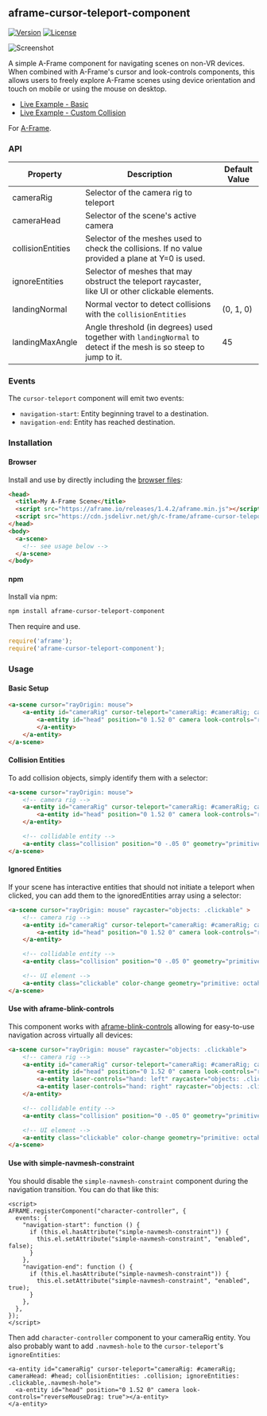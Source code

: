 ## aframe-cursor-teleport-component

[![Version](http://img.shields.io/npm/v/aframe-cursor-teleport-component.svg?style=flat-square)](https://npmjs.org/package/aframe-cursor-teleport-component)
[![License](http://img.shields.io/npm/l/aframe-cursor-teleport-component.svg?style=flat-square)](https://npmjs.org/package/aframe-cursor-teleport-component)

![Screenshot](https://github.com/c-frame/aframe-cursor-teleport/raw/master/capture-01.gif)

A simple A-Frame component for navigating scenes on non-VR devices. When combined with A-Frame's cursor and look-controls components, this allows users to freely explore A-Frame scenes using device orientation and touch on mobile or using the mouse on desktop.

- [Live Example - Basic](https://c-frame.github.io/aframe-cursor-teleport/examples/basic/index.html)
- [Live Example - Custom Collision](https://c-frame.github.io/aframe-cursor-teleport/examples/custom/index.html)

For [A-Frame](https://aframe.io).

### API

| Property          | Description   | Default Value     |
| ---               | ---           | ---               |
| cameraRig | Selector of the camera rig to teleport | |
| cameraHead | Selector of the scene's active camera ||
| collisionEntities | Selector of the meshes used to check the collisions. If no value provided a plane at Y=0 is used. | |
| ignoreEntities | Selector of meshes that may obstruct the teleport raycaster, like UI or other clickable elements.
| landingNormal | Normal vector to detect collisions with the `collisionEntities` | (0, 1, 0) |
| landingMaxAngle | Angle threshold (in degrees) used together with `landingNormal` to detect if the mesh is so steep to jump to it. | 45

### Events

The `cursor-teleport` component will emit two events:

- `navigation-start`: Entity beginning travel to a destination.
- `navigation-end`: Entity has reached destination.

### Installation

#### Browser

Install and use by directly including the [browser files](dist):

```html
<head>
  <title>My A-Frame Scene</title>
  <script src="https://aframe.io/releases/1.4.2/aframe.min.js"></script>
  <script src="https://cdn.jsdelivr.net/gh/c-frame/aframe-cursor-teleport@1.2.0/dist/aframe-cursor-teleport-component.min.js"></script>
</head>
<body>
  <a-scene>
    <!-- see usage below -->
  </a-scene>
</body>
```

#### npm

Install via npm:

```bash
npm install aframe-cursor-teleport-component
```

Then require and use.

```js
require('aframe');
require('aframe-cursor-teleport-component');
```

### Usage

#### Basic Setup

```html
<a-scene cursor="rayOrigin: mouse">
    <a-entity id="cameraRig" cursor-teleport="cameraRig: #cameraRig; cameraHead: #head">
        <a-entity id="head" position="0 1.52 0" camera look-controls="reverseMouseDrag: true">
        </a-entity>
    </a-entity>
</a-scene>
```

#### Collision Entities

To add collision objects, simply identify them with a selector:

```html
<a-scene cursor="rayOrigin: mouse">
    <!-- camera rig -->
    <a-entity id="cameraRig" cursor-teleport="cameraRig: #cameraRig; cameraHead: #head; collisionEntities: .collision">
        <a-entity id="head" position="0 1.52 0" camera look-controls="reverseMouseDrag: true"></a-entity>
    </a-entity>

    <!-- collidable entity -->
    <a-entity class="collision" position="0 -.05 0" geometry="primitive: box; width: 8; height: .1; depth: 8"></a-entity>
</a-scene>
```

#### Ignored Entities

If your scene has interactive entities that should not initiate a teleport when clicked, you can add them to the ignoredEntities array using a selector:

```html
<a-scene cursor="rayOrigin: mouse" raycaster="objects: .clickable" >
    <!-- camera rig -->
    <a-entity id="cameraRig" cursor-teleport="cameraRig: #cameraRig; cameraHead: #head; collisionEntities: .collision; ignoreEntities: .clickable">
        <a-entity id="head" position="0 1.52 0" camera look-controls="reverseMouseDrag: true"></a-entity>
    </a-entity>

    <!-- collidable entity -->
    <a-entity class="collision" position="0 -.05 0" geometry="primitive: box; width: 8; height: .1; depth: 8"></a-entity>

    <!-- UI element -->
    <a-entity class="clickable" color-change geometry="primitive: octahedron" scale=".2 .2 .2" position="-.8 1 -1.5"></a-entity>
</a-scene>
```

#### Use with aframe-blink-controls

This component works with [aframe-blink-controls](https://github.com/jure/aframe-blink-controls) allowing for easy-to-use navigation across virtually all devices:

```html
<a-scene cursor="rayOrigin: mouse" raycaster="objects: .clickable">
    <!-- camera rig -->
    <a-entity id="cameraRig" cursor-teleport="cameraRig: #cameraRig; cameraHead: #head; collisionEntities: .collision; ignoreEntities: .clickable">
        <a-entity id="head" position="0 1.52 0" camera look-controls="reverseMouseDrag: true"></a-entity>
        <a-entity laser-controls="hand: left" raycaster="objects: .clickable; far: 100" line="color: red; opacity: 0.75" blink-controls="cameraRig: #cameraRig; teleportOrigin: #head;"></a-entity>
        <a-entity laser-controls="hand: right" raycaster="objects: .clickable" line="color: red; opacity: 0.75" blink-controls="cameraRig: #cameraRig; teleportOrigin: #head;"></a-entity>
    </a-entity>

    <!-- collidable entity -->
    <a-entity class="collision" position="0 -.05 0" geometry="primitive: box; width: 8; height: .1; depth: 8"></a-entity>

    <!-- UI element -->
    <a-entity class="clickable" color-change geometry="primitive: octahedron" scale=".2 .2 .2" position="-.8 1 -1.5"></a-entity>
</a-scene>
```

#### Use with simple-navmesh-constraint

You should disable the `simple-navmesh-constraint` component during the navigation transition.
You can do that like this:

```
<script>
AFRAME.registerComponent("character-controller", {
  events: {
    "navigation-start": function () {
      if (this.el.hasAttribute("simple-navmesh-constraint")) {
        this.el.setAttribute("simple-navmesh-constraint", "enabled", false);
      }
    },
    "navigation-end": function () {
      if (this.el.hasAttribute("simple-navmesh-constraint")) {
        this.el.setAttribute("simple-navmesh-constraint", "enabled", true);
      }
    },
  },
});
</script>
```

Then add `character-controller` component to your cameraRig entity. You also probably want to add `.navmesh-hole` to the `cursor-teleport`'s `ignoreEntities`:

```
<a-entity id="cameraRig" cursor-teleport="cameraRig: #cameraRig; cameraHead: #head; collisionEntities: .collision; ignoreEntities: .clickable,.navmesh-hole">
  <a-entity id="head" position="0 1.52 0" camera look-controls="reverseMouseDrag: true"></a-entity>
</a-entity>
```
